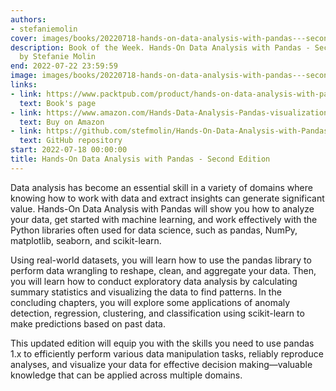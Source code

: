 ```yaml
---
authors:
- stefaniemolin
cover: images/books/20220718-hands-on-data-analysis-with-pandas---second-edition/cover.jpg
description: Book of the Week. Hands-On Data Analysis with Pandas - Second Edition
  by Stefanie Molin
end: 2022-07-22 23:59:59
image: images/books/20220718-hands-on-data-analysis-with-pandas---second-edition/preview.jpg
links:
- link: https://www.packtpub.com/product/hands-on-data-analysis-with-pandas-second-edition/9781800563452
  text: Book's page
- link: https://www.amazon.com/Hands-Data-Analysis-Pandas-visualization-ebook/dp/B08R67H7F5
  text: Buy on Amazon
- link: https://github.com/stefmolin/Hands-On-Data-Analysis-with-Pandas-2nd-edition
  text: GitHub repository
start: 2022-07-18 00:00:00
title: Hands-On Data Analysis with Pandas - Second Edition
---
```


Data analysis has become an essential skill in a variety of domains where knowing how to work with data and extract insights can generate significant value. Hands-On Data Analysis with Pandas will show you how to analyze your data, get started with machine learning, and work effectively with the Python libraries often used for data science, such as pandas, NumPy, matplotlib, seaborn, and scikit-learn.

Using real-world datasets, you will learn how to use the pandas library to perform data wrangling to reshape, clean, and aggregate your data. Then, you will learn how to conduct exploratory data analysis by calculating summary statistics and visualizing the data to find patterns. In the concluding chapters, you will explore some applications of anomaly detection, regression, clustering, and classification using scikit-learn to make predictions based on past data.

This updated edition will equip you with the skills you need to use pandas 1.x to efficiently perform various data manipulation tasks, reliably reproduce analyses, and visualize your data for effective decision making—valuable knowledge that can be applied across multiple domains.